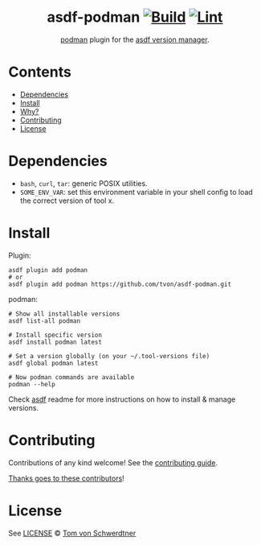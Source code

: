 <div align="center">

# asdf-podman [![Build](https://github.com/tvon/asdf-podman/actions/workflows/build.yml/badge.svg)](https://github.com/tvon/asdf-podman/actions/workflows/build.yml) [![Lint](https://github.com/tvon/asdf-podman/actions/workflows/lint.yml/badge.svg)](https://github.com/tvon/asdf-podman/actions/workflows/lint.yml)


[podman](https://docs.podman.io/en/latest/) plugin for the [asdf version manager](https://asdf-vm.com).

</div>

# Contents

- [Dependencies](#dependencies)
- [Install](#install)
- [Why?](#why)
- [Contributing](#contributing)
- [License](#license)

# Dependencies

- `bash`, `curl`, `tar`: generic POSIX utilities.
- `SOME_ENV_VAR`: set this environment variable in your shell config to load the correct version of tool x.

# Install

Plugin:

```shell
asdf plugin add podman
# or
asdf plugin add podman https://github.com/tvon/asdf-podman.git
```

podman:

```shell
# Show all installable versions
asdf list-all podman

# Install specific version
asdf install podman latest

# Set a version globally (on your ~/.tool-versions file)
asdf global podman latest

# Now podman commands are available
podman --help
```

Check [asdf](https://github.com/asdf-vm/asdf) readme for more instructions on how to
install & manage versions.

# Contributing

Contributions of any kind welcome! See the [contributing guide](contributing.md).

[Thanks goes to these contributors](https://github.com/tvon/asdf-podman/graphs/contributors)!

# License

See [LICENSE](LICENSE) © [Tom von Schwerdtner](https://github.com/tvon/)
